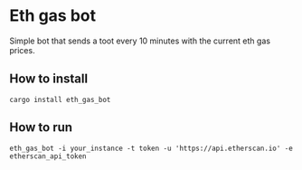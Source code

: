 # Eth gas bot

Simple bot that sends a toot every 10 minutes with the current eth gas prices.

## How to install

`cargo install eth_gas_bot`

## How to run

`eth_gas_bot -i your_instance -t token -u 'https://api.etherscan.io' -e etherscan_api_token`
